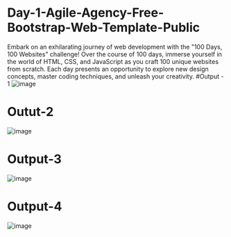 # Day-1-Agile-Agency-Free-Bootstrap-Web-Template-Public
Embark on an exhilarating journey of web development with the "100 Days, 100 Websites" challenge! Over the course of 100 days, immerse yourself in the world of HTML, CSS, and JavaScript as you craft 100 unique websites from scratch. Each day presents an opportunity to explore new design concepts, master coding techniques, and unleash your creativity.
#Output - 1
![image](https://github.com/user-attachments/assets/e9087c0d-599d-4af7-bbd6-aecf196a84a7)
# Outut-2
![image](https://github.com/user-attachments/assets/5294d42b-4d36-49f6-838b-c182bf81424c)
# Output-3
![image](https://github.com/user-attachments/assets/5a0e8916-de3e-476e-bbbc-65e61af2650c)
# Output-4
![image](https://github.com/user-attachments/assets/fbb5b1cb-98c3-473d-8a16-ea7d26bb48ba)
